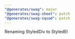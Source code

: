 ```yaml
---
"@generates/swag": major
"@generates/swag-sheet": patch
"@generates/swag-squad": patch
---
```


Renaming StyledDiv to StyledEl
